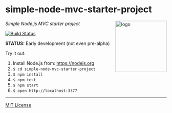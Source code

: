 # simple-node-mvc-starter-project
<img src=https://dnajs.org/graphics/dnajs-logo.png align=right width=160 alt=logo>

*Simple Node.js MVC starter project*

[![Build Status](https://travis-ci.org/dnajs/simple-node-mvc-starter-project.svg)](https://travis-ci.org/dnajs/simple-node-mvc-starter-project)

**STATUS:** Early development (not even pre-alpha)

Try it out:

1. Install Node.js from: https://nodejs.org
1. `$ cd simple-node-mvc-starter-project`
1. `$ npm install`
1. `$ npm test`
1. `$ npm start`
1. `$ open http://localhost:3377`

---
[MIT License](LICENSE.txt)
